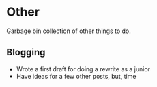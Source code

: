 # Other
Garbage bin collection of other things to do.

## Blogging
- Wrote a first draft for doing a rewrite as a junior
- Have ideas for a few other posts, but, time

